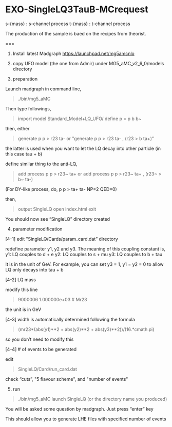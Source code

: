 # EXO-SingleLQ3TauB-MCrequest

s-{mass} : s-channel process
t-{mass} : t-channel process

The production of the sample is baed on the recipes from theorist. 

===

1. Install latest Madgraph
https://launchpad.net/mg5amcnlo

2. copy UFO model (the one from Admir) under MG5_aMC_v2_6_0/models directory

3. preparation 

Launch madgraph in command line, 
> ./bin/mg5_aMC

 Then type followings, 

> import model Standard_Model+LQ_UFO/
> define p = p b b~

then, either 

> generate p p > r23 ta- 
or 
> "generate p p > r23 ta- , (r23 > b ta+)”

the latter is used when you want to let the LQ decay into other particle (in this case tau + b)

define similar thing to the anti-LQ, 

> add process p p > r23~ ta+
or 
> add process p p > r23~ ta+ , (r23~ > b~ ta-)

(For DY-like process, do, p p > ta+ ta- NP=2 QED=0)

then, 

> output SingleLQ
> open index.html 
> exit

You should now see “SingleLQ” directory created 



4. parameter modification

[4-1] edit "SingleLQ/Cards/param_card.dat” directory 

redefine parameter y1, y2 and y3. The meaning of this coupling constant is, 
y1: LQ couples to d + e
y2: LQ couples to s + mu
y3: LQ couples to b + tau

It is in the unit of GeV. For example, you can set y3 = 1, y1 = y2 = 0
to allow LQ only decays into tau + b

[4-2] LQ mass

modify this line
> 9000006 1.000000e+03 # Mr23

the unit is in GeV

[4-3] width is automatically determined following the formula

> (mr23*(abs(y1)**2 + abs(y2)**2 + abs(y3)**2))/(16.*cmath.pi)

so you don’t need to modify this 

[4-4] # of events to be generated 

edit 
> SingleLQ/Card/run_card.dat

check “cuts”, "5 flavour scheme", and "number of events"

5. run 

> ./bin/mg5_aMC
> launch SingleLQ (or the directory name you produced)

You will be asked some question by madgraph. Just press “enter” key

This should allow you to generate LHE files with specified number of events
